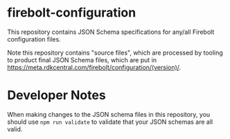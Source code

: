firebolt-configuration
======================

This repository contains JSON Schema specifications for any/all Firebolt configuration files.

Note this repository contains "source files", which are processed by tooling to product final JSON Schema files, which are put in https://meta.rdkcentral.com/firebolt/configuration/(version)/.


# Developer Notes

When making changes to the JSON schema files in this repository, you should use `npm run validate` to validate that your JSON schemas are all valid.
